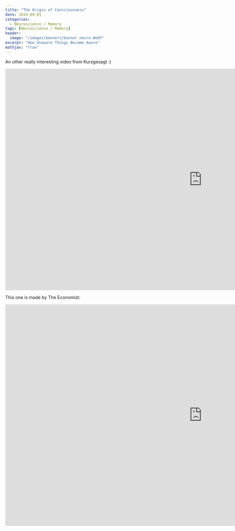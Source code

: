 ```yaml
---
title: "The Origin of Consciousness"
date: 2019-09-01
categories:
  - Neuroscience / Memory
tags: [Neuroscience / Memory]
header:
  image: "/images/banners/banner_neuro.WebP"
excerpt: "How Unaware Things Became Aware"
mathjax: "true"
---
```


An other really interesting video from Kurzgesagt :)

<iframe width="1252" height="704" src="https://www.youtube.com/embed/H6u0VBqNBQ8?list=PLFs4vir_WsTySi9F8v5pvCi6zQj7Cwneu" frameborder="0" allow="accelerometer; autoplay; encrypted-media; gyroscope; picture-in-picture" allowfullscreen></iframe>

This one is made by The Economist:

<iframe width="1252" height="704" src="https://www.youtube.com/embed/ir8XITVmeY4" frameborder="0" allow="accelerometer; autoplay; encrypted-media; gyroscope; picture-in-picture" allowfullscreen></iframe>